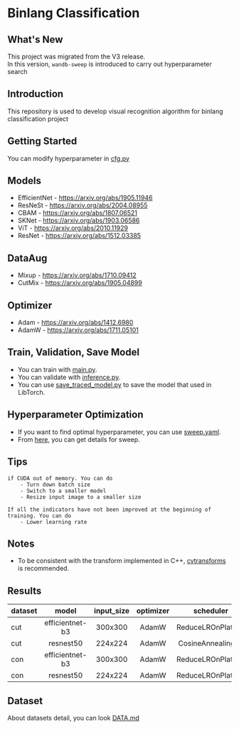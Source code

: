 # Binlang Classification

## What's New
This project was migrated from the V3 release.<br/>
In this version, `wandb-sweep` is introduced to carry out hyperparameter search

## Introduction
This repository is used to develop visual recognition algorithm for binlang classification project

## Getting Started
You can modify hyperparameter in [cfg.py](config/cfg.py)

## Models
* EfficientNet - https://arxiv.org/abs/1905.11946
* ResNeSt - https://arxiv.org/abs/2004.08955
* CBAM - https://arxiv.org/abs/1807.06521
* SKNet - https://arxiv.org/abs/1903.06586
* ViT - https://arxiv.org/abs/2010.11929
* ResNet - https://arxiv.org/abs/1512.03385

## DataAug
* Mixup - https://arxiv.org/abs/1710.09412
* CutMix - https://arxiv.org/abs/1905.04899

## Optimizer
* Adam - https://arxiv.org/abs/1412.6980
* AdamW - https://arxiv.org/abs/1711.05101

## Train, Validation, Save Model
- You can train with [main.py](main.py).
- You can validate with [inference.py](inference.py).
- You can use [save_traced_model.py](model/save_traced_model.py) to save the model that used in LibTorch.

## Hyperparameter Optimization
- If you want to find optimal hyperparameter, you can use [sweep.yaml](config/sweep.yaml).
- From [here](https://docs.wandb.ai/sweeps), you can get details for sweep.

## Tips
    if CUDA out of memory. You can do
        - Turn down batch size
        - Switch to a smaller model
        - Resize input image to a smaller size
    
    If all the indicators have not been improved at the beginning of training. You can do
        - Lower learning rate
## Notes
- To be consistent with the transform implemented in C++, [cvtransforms](https://pypi.org/project/opencv-torchvision-transforms-yuzhiyang/) is recommended.
## Results
| dataset | model  |  input_size |   optimizer |   scheduler |   learning_rate | weight_decay | batch_size |val_acc|
|--------------|:--------:|:------:|:------:|:------:|:------:|:------:|:------:|:------:|
|cut  | efficientnet-b3 |300x300 |AdamW |ReduceLROnPlateau |1.572e-4 | 1.165e-3| 64 | 96.46 |
|cut       | resnest50 |224x224 |AdamW |CosineAnnealingLR |1.14e-4 | 6.028e-3 | 128 | 92.27 |
|con  | efficientnet-b3|300x300|AdamW |ReduceLROnPlateau |8.515e-5 | 9.883e-4 | 64 | 93.99 |
|con       | resnest50|224x224 |AdamW |ReduceLROnPlateau|5.825e-5 | 1.134e-4 | 128 | 91.8|

## Dataset
About datasets detail, you can look [DATA.md](data/DATA.md)
